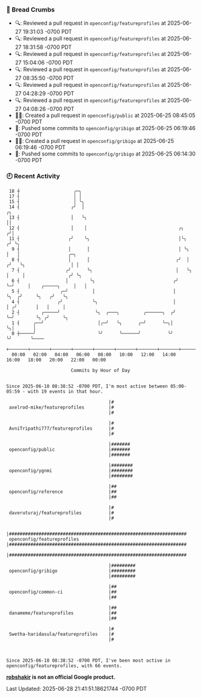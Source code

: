 ### 🍞 Bread Crumbs

 * 🔍: Reviewed a pull request in  `openconfig/featureprofiles` at 2025-06-27 19:31:03 -0700 PDT
 * 🔍: Reviewed a pull request in  `openconfig/featureprofiles` at 2025-06-27 18:31:58 -0700 PDT
 * 🔍: Reviewed a pull request in  `openconfig/featureprofiles` at 2025-06-27 15:04:06 -0700 PDT
 * 🔍: Reviewed a pull request in  `openconfig/featureprofiles` at 2025-06-27 08:35:50 -0700 PDT
 * 🔍: Reviewed a pull request in  `openconfig/featureprofiles` at 2025-06-27 04:28:29 -0700 PDT
 * 🔍: Reviewed a pull request in  `openconfig/featureprofiles` at 2025-06-27 04:08:26 -0700 PDT
 * ✍🏼: Created a pull request in `openconfig/public` at 2025-06-25 08:45:05 -0700 PDT
 * 🚢: Pushed some commits to `openconfig/gribigo` at 2025-06-25 06:19:46 -0700 PDT
 * ✍🏼: Created a pull request in `openconfig/gribigo` at 2025-06-25 06:19:46 -0700 PDT
 * 🚢: Pushed some commits to `openconfig/gribigo` at 2025-06-25 06:14:30 -0700 PDT

### 🕘 Recent Activity
```
 18 ┼                    ╭─╮
 17 ┤                    │ │
 15 ┤                    │ ╰╮
 14 ┤                   ╭╯  │                                            ╭╮
 13 ┤                   │   ╰╮                                           ││
 12 ┤                   │    │                                  ╭╮      ╭╯│
 11 ┤                  ╭╯    ╰╮                                 │╰╮    ╭╯ ╰╮
  9 ┤                  │      │                                 │ ╰╮   │   │                  ╭─╮
  8 ┤                  │      │                                ╭╯  │  ╭╯   ╰╮                 │ │
  7 ┤                 ╭╯      ╰╮                               │   ╰╮ │     │                ╭╯ ╰╮
  6 ┤                 │        ╰╮                             ╭╯    ╰─╯     │    ╭─────╮     │   │
  5 ┤               ╭─╯         │                             │             ╰╮  ╭╯     ╰╮   ╭╯   ╰╮
  4 ┤              ╭╯           ╰╮                            │              │ ╭╯       │   │     │
  2 ┤        ╭─────╯             ╰╮  ╭───╮         ╭──────╮  ╭╯              ╰─╯        ╰╮ ╭╯     ╰╮
  1 ┤     ╭──╯                    │╭─╯   ╰╮      ╭─╯      ╰─╮│                           ╰╮│       │
  0 ┼─────╯                       ╰╯      ╰──────╯          ╰╯                            ╰╯       ╰────
    +───────+───────+───────+───────+───────+───────+───────+───────+───────+───────+───────+───────+────
  00:00   02:00   04:00   06:00   08:00   10:00   12:00   14:00   16:00   18:00   20:00   22:00   00:00   

						Commits by Hour of Day


Since 2025-06-10 08:38:52 -0700 PDT, I'm most active between 05:00-05:59 - with 19 events in that hour.

```



```
                                      |#
 axelrod-mike/featureprofiles         |#
                                      |#

                                      |#
 AvniTripathi777/featureprofiles      |#
                                      |#

                                      |#######
 openconfig/public                    |#######
                                      |#######

                                      |########
 openconfig/ygnmi                     |########
                                      |########

                                      |##
 openconfig/reference                 |##
                                      |##

                                      |#
 daveruturaj/featureprofiles          |#
                                      |#

                                      |##################################################################
 openconfig/featureprofiles           |##################################################################
                                      |##################################################################

                                      |#########
 openconfig/gribigo                   |#########
                                      |#########

                                      |##
 openconfig/common-ci                 |##
                                      |##

                                      |##
 danameme/featureprofiles             |##
                                      |##

                                      |#
 Swetha-haridasula/featureprofiles    |#
                                      |#



Since 2025-06-10 08:38:52 -0700 PDT, I've been most active in openconfig/featureprofiles, with 66 events.

```
**[robshakir](mailto:robjs@google.com) is not an official Google product.**  


Last Updated: 2025-06-28 21:41:51.18621744 -0700 PDT
